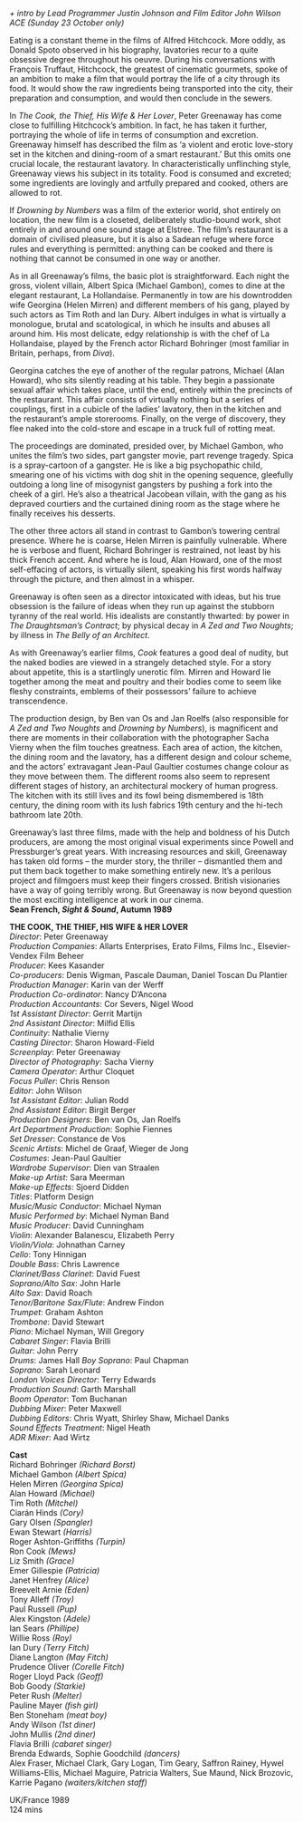 
_+ intro by Lead Programmer Justin Johnson and Film Editor John Wilson ACE (Sunday 23 October only)_

Eating is a constant theme in the films of Alfred Hitchcock. More oddly, as Donald Spoto observed in his biography, lavatories recur to a quite obsessive degree throughout his oeuvre. During his conversations with François Truffaut, Hitchcock, the greatest of cinematic gourmets, spoke of an ambition to make a film that would portray the life of a city through its food. It would show the raw ingredients being transported into the city, their preparation and consumption, and would then conclude in the sewers.

In _The Cook, the Thief, His Wife & Her Lover_, Peter Greenaway has come close to fulfilling Hitchcock’s ambition. In fact, he has taken it further, portraying the whole of life in terms of consumption and excretion. Greenaway himself has described the film as ‘a violent and erotic love-story set in the kitchen and dining-room of a smart restaurant.’ But this omits one crucial locale, the restaurant lavatory. In characteristically unflinching style, Greenaway views his subject in its totality. Food is consumed and excreted; some ingredients are lovingly and artfully prepared and cooked, others are allowed to rot.

If _Drowning by Numbers_ was a film of the exterior world, shot entirely on location, the new film is a closeted, deliberately studio-bound work, shot entirely in and around one sound stage at Elstree. The film’s restaurant is a domain of civilised pleasure, but it is also a Sadean refuge where force rules and everything is permitted: anything can be cooked and there is nothing that cannot be consumed in one way or another.

As in all Greenaway’s films, the basic plot is straightforward. Each night the gross, violent villain, Albert Spica (Michael Gambon), comes to dine at the elegant restaurant, La Hollandaise. Permanently in tow are his downtrodden wife Georgina (Helen Mirren) and different members of his gang, played by such actors as Tim Roth and Ian Dury. Albert indulges in what is virtually a monologue, brutal and scatological, in which he insults and abuses all around him. His most delicate, edgy relationship is with the chef of La Hollandaise, played by the French actor Richard Bohringer (most familiar in Britain, perhaps, from _Diva_).

Georgina catches the eye of another of the regular patrons, Michael (Alan Howard), who sits silently reading at his table. They begin a passionate sexual affair which takes place, until the end, entirely within the precincts of the restaurant. This affair consists of virtually nothing but a series of couplings, first in a cubicle of the ladies’ lavatory, then in the kitchen and the restaurant’s ample storerooms. Finally, on the verge of discovery, they flee naked into the cold-store and escape in a truck full of rotting meat.

The proceedings are dominated, presided over, by Michael Gambon, who unites the film’s two sides, part gangster movie, part revenge tragedy. Spica is a spray-cartoon of a gangster. He is like a big psychopathic child, smearing one of his victims with dog shit in the opening sequence, gleefully outdoing a long line of misogynist gangsters by pushing a fork into the cheek of a girl. He’s also a theatrical Jacobean villain, with the gang as his depraved courtiers and the curtained dining room as the stage where he finally receives his desserts.

The other three actors all stand in contrast to Gambon’s towering central presence. Where he is coarse, Helen Mirren is painfully vulnerable. Where he is verbose and fluent, Richard Bohringer is restrained, not least by his thick French accent. And where he is loud, Alan Howard, one of the most self-effacing of actors, is virtually silent, speaking his first words halfway through the picture, and then almost in a whisper.

Greenaway is often seen as a director intoxicated with ideas, but his true obsession is the failure of ideas when they run up against the stubborn tyranny of the real world. His idealists are constantly thwarted: by power in _The Draughtsman’s Contract_; by physical decay in _A Zed and Two Noughts_; by illness in _The Belly of an Architect_.

As with Greenaway’s earlier films, _Cook_ features a good deal of nudity, but the naked bodies are viewed in a strangely detached style. For a story about appetite, this is a startlingly unerotic film. Mirren and Howard lie together among the meat and poultry and their bodies come to seem like fleshy constraints, emblems of their possessors’ failure to achieve transcendence.

The production design, by Ben van Os and Jan Roelfs (also responsible for  
_A Zed and Two Noughts_ and _Drowning by Numbers_), is magnificent and there are moments in their collaboration with the photographer Sacha Vierny when the film touches greatness. Each area of action, the kitchen, the dining room and the lavatory, has a different design and colour scheme, and the actors’ extravagant Jean-Paul Gaultier costumes change colour as they move between them. The different rooms also seem to represent different stages of history, an architectural mockery of human progress. The kitchen with its still lives and its fowl being dismembered is 18th century, the dining room with its lush fabrics 19th century and the hi-tech bathroom late 20th.

Greenaway’s last three films, made with the help and boldness of his Dutch producers, are among the most original visual experiments since Powell and Pressburger’s great years. With increasing resources and skill, Greenaway has taken old forms – the murder story, the thriller – dismantled them and put them back together to make something entirely new. It’s a perilous project and filmgoers must keep their fingers crossed. British visionaries have a way of going terribly wrong. But Greenaway is now beyond question the most exciting intelligence at work in our cinema.  
**Sean French, _Sight & Sound_, Autumn 1989**  

**THE COOK, THE THIEF, HIS WIFE & HER LOVER**  
_Director_: Peter Greenaway  
_Production Companies_: Allarts Enterprises, Erato Films, Films Inc., Elsevier-Vendex Film Beheer  
_Producer_: Kees Kasander  
_Co-producers_: Denis Wigman, Pascale Dauman, Daniel Toscan Du Plantier  
_Production Manager_: Karin van der Werff  
_Production Co-ordinator_: Nancy D’Ancona  
_Production Accountants_: Cor Severs, Nigel Wood  
_1st Assistant Director_: Gerrit Martijn  
_2nd Assistant Director_: Milfid Ellis  
_Continuity_: Nathalie Vierny  
_Casting Director_: Sharon Howard-Field  
_Screenplay_: Peter Greenaway  
_Director of Photography_: Sacha Vierny  
_Camera Operator_: Arthur Cloquet  
_Focus Puller_: Chris Renson  
_Editor_: John Wilson  
_1st Assistant Editor_: Julian Rodd  
_2nd Assistant Editor_: Birgit Berger  
_Production Designers_: Ben van Os, Jan Roelfs  
_Art Department Production_: Sophie Fiennes  
_Set Dresser_: Constance de Vos  
_Scenic Artists_: Michel de Graaf, Wieger de Jong  
_Costumes_: Jean-Paul Gaultier  
_Wardrobe Supervisor_: Dien van Straalen  
_Make-up Artist_: Sara Meerman  
_Make-up Effects_: Sjoerd Didden  
_Titles_: Platform Design  
_Music/Music Conductor_: Michael Nyman  
_Music Performed by_: Michael Nyman Band  
_Music Producer_: David Cunningham  
_Violin_: Alexander Balanescu, Elizabeth Perry  
_Violin/Viola_: Johnathan Carney  
_Cello_: Tony Hinnigan  
_Double Bass_: Chris Lawrence  
_Clarinet/Bass Clarinet_: David Fuest  
_Soprano/Alto Sax_: John Harle  
_Alto Sax_: David Roach  
_Tenor/Baritone Sax/Flute_: Andrew Findon  
_Trumpet_: Graham Ashton  
_Trombone_: David Stewart  
_Piano_: Michael Nyman, Will Gregory  
_Cabaret Singer_: Flavia Brilli  
_Guitar_: John Perry  
_Drums_: James Hall
_Boy Soprano_: Paul Chapman  
_Soprano_: Sarah Leonard  
_London Voices Director_: Terry Edwards  
_Production Sound_: Garth Marshall  
_Boom Operator_: Tom Buchanan  
_Dubbing Mixer_: Peter Maxwell  
_Dubbing Editors_: Chris Wyatt, Shirley Shaw, Michael Danks  
_Sound Effects Treatment_: Nigel Heath  
_ADR Mixer_: Aad Wirtz  

**Cast**  
Richard Bohringer  _(Richard Borst)_  
Michael Gambon  _(Albert Spica)_  
Helen Mirren  _(Georgina Spica)_  
Alan Howard  _(Michael)_  
Tim Roth  _(Mitchel)_  
Ciarán Hinds  _(Cory)_  
Gary Olsen  _(Spangler)_  
Ewan Stewart  _(Harris)_  
Roger Ashton-Griffiths  _(Turpin)_  
Ron Cook  _(Mews)_  
Liz Smith  _(Grace)_  
Emer Gillespie  _(Patricia)_  
Janet Henfrey  _(Alice)_  
Breevelt Arnie  _(Eden)_  
Tony Alleff  _(Troy)_  
Paul Russell  _(Pup)_  
Alex Kingston  _(Adele)_  
Ian Sears  _(Phillipe)_  
Willie Ross  _(Roy)_  
Ian Dury  _(Terry Fitch)_  
Diane Langton  _(May Fitch)_  
Prudence Oliver  _(Corelle Fitch)_  
Roger Lloyd Pack  _(Geoff)_  
Bob Goody  _(Starkie)_  
Peter Rush  _(Melter)_  
Pauline Mayer  _(fish girl)_  
Ben Stoneham  _(meat boy)_  
Andy Wilson  _(1st diner)_  
John Mullis  _(2nd diner)_  
Flavia Brilli  _(cabaret singer)_  
Brenda Edwards, Sophie Goodchild  _(dancers)_  
Alex Fraser, Michael Clark, Gary Logan, Tim Geary, Saffron Rainey, Hywel Williams-Ellis, Michael Maguire, Patricia Walters, Sue Maund, Nick Brozovic, Karrie Pagano  _(waiters/kitchen staff)_  

UK/France 1989  
124 mins  
<!--stackedit_data:
eyJoaXN0b3J5IjpbLTI4NTU0MDUzNl19
-->